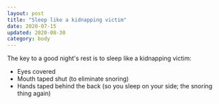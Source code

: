 ```yaml
---
layout: post
title: "Sleep like a kidnapping victim"
date: 2020-07-15
updated: 2020-08-30
category: body
---
```


The key to a good night's rest is to sleep like a kidnapping victim:
  - Eyes covered
  - Mouth taped shut (to eliminate snoring)
  - Hands taped behind the back (so you sleep on your side; the snoring thing again)
